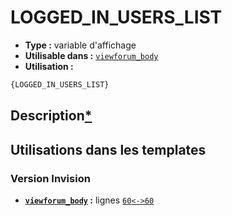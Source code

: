 # LOGGED_IN_USERS_LIST
* __Type :__ variable d'affichage
* __Utilisable dans :__ [`viewforum_body`](../tpl/viewforum_body.md#readme)
* __Utilisation :__

```html
{LOGGED_IN_USERS_LIST}
```

## Description[*](https://fa-tvars.appspot.com/var/LOGGED_IN_USERS_LIST)
## Utilisations dans les templates

### Version Invision
* __[`viewforum_body`](../tpl/viewforum_body.md#readme) :__ lignes [`60`](../src/invision/viewforum_body.tpl#L60)[`<->`](../src/invision/viewforum_body.tpl#L60-L60)[`60`](../src/invision/viewforum_body.tpl#L60)

